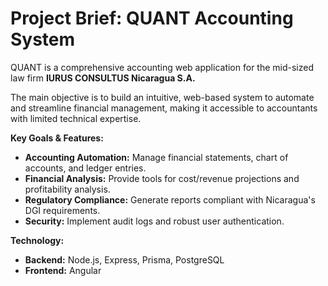 # Project Brief: QUANT Accounting System

QUANT is a comprehensive accounting web application for the mid-sized law firm **IURUS CONSULTUS Nicaragua S.A.**

The main objective is to build an intuitive, web-based system to automate and streamline financial management, making it accessible to accountants with limited technical expertise.

**Key Goals & Features:**

*   **Accounting Automation:** Manage financial statements, chart of accounts, and ledger entries.
*   **Financial Analysis:** Provide tools for cost/revenue projections and profitability analysis.
*   **Regulatory Compliance:** Generate reports compliant with Nicaragua's DGI requirements.
*   **Security:** Implement audit logs and robust user authentication.

**Technology:**

*   **Backend:** Node.js, Express, Prisma, PostgreSQL
*   **Frontend:** Angular
